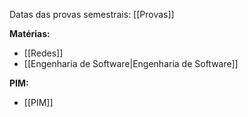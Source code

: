 Datas das provas semestrais: [[Provas]]

**Matérias:**
+ [[Redes]]
+ [[Engenharia de Software|Engenharia de Software]]

**PIM:**
+ [[PIM]]